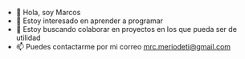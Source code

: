 - 👋 Hola, soy Marcos
- 👀 Estoy interesado en aprender a programar 
- 💞️ Estoy buscando colaborar en proyectos en los que pueda ser de utilidad
- 📫 Puedes contactarme por mi correo mrc.meriodeti@gmail.com
